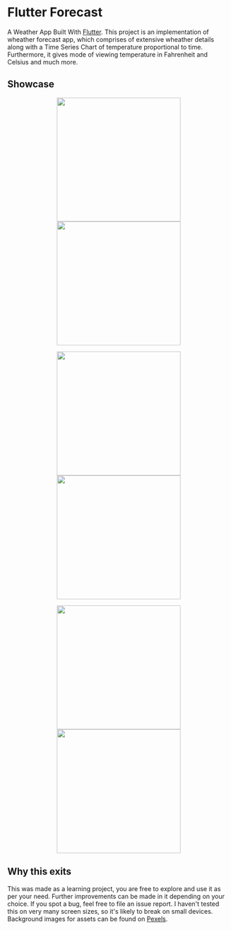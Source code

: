 # Flutter Forecast
A Weather App Built With [Flutter](https://flutter.dev/). This project is an implementation of wheather forecast app, which comprises of extensive wheather details along with a Time Series Chart of temperature proportional to time. Furthermore, it gives mode of viewing temperature in Fahrenheit and Celsius and much more.

## Showcase

<p align="center">
  <img src="https://github.com/trevor-iqbal/Flutter-Weather-Forecast/blob/master/assets/showcase/Screenshot_2019-03-01-19-37-40.png" width="280">
  <img src="https://github.com/trevor-iqbal/Flutter-Weather-Forecast/blob/master/assets/showcase/Screenshot_2019-03-01-19-37-50.png" width="280">
</p>

<p align="center">
  <img src="https://github.com/trevor-iqbal/Flutter-Weather-Forecast/blob/master/assets/showcase/Screenshot_2019-03-01-19-42-26.png" width="280">
  <img src="https://github.com/trevor-iqbal/Flutter-Weather-Forecast/blob/master/assets/showcase/Screenshot_2019-03-01-19-42-35.png" width="280">
</p>

<p align="center">
  <img src="https://github.com/trevor-iqbal/Flutter-Weather-Forecast/blob/master/assets/showcase/Screenshot_2019-03-01-19-33-27.png" width="280">
  <img src="https://github.com/trevor-iqbal/Flutter-Weather-Forecast/blob/master/assets/showcase/Screenshot_2019-03-01-19-33-36.png" width="280">
</p>

## Why this exits
This was made as a learning project, you are free to explore and use it as per your need. Further improvements can be made in it depending on your choice. If you spot a bug, feel free to file an issue report. I haven't tested this on very many screen sizes, so it's likely to break on small devices. Background images for assets can be found on [Pexels](https://www.pexels.com/).
